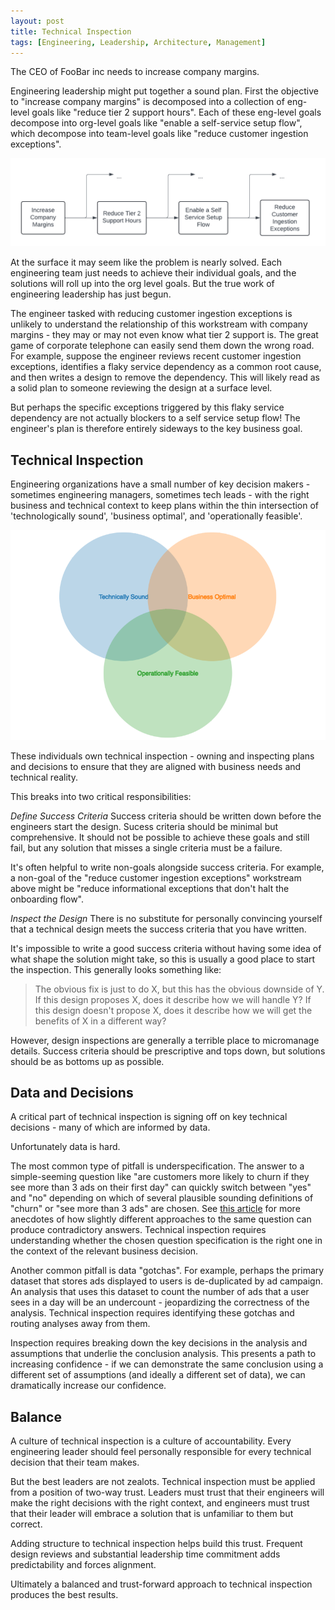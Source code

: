 ```yaml
---
layout: post
title: Technical Inspection
tags: [Engineering, Leadership, Architecture, Management]
---
```

<script> 
  (function(i,s,o,g,r,a,m){i['GoogleAnalyticsObject']=r;i[r]=i[r]||function(){
  (i[r].q=i[r].q||[]).push(arguments)},i[r].l=1*new Date();a=s.createElement(o),
  m=s.getElementsByTagName(o)[0];a.async=1;a.src=g;m.parentNode.insertBefore(a,m)
  })(window,document,'script','https://www.google-analytics.com/analytics.js','ga');

  ga('create', 'UA-82391879-1', 'auto');
  ga('send', 'pageview');

</script>

The CEO of FooBar inc needs to increase company margins.

Engineering leadership might put together a sound plan. First the objective to "increase company margins" is decomposed into a collection of eng-level goals like "reduce tier 2 support hours". Each of these eng-level goals decompose into org-level goals like "enable a self-service setup flow", which decompose into team-level goals like "reduce customer ingestion exceptions".

![Company margins project breakdown](/img/company-margins-project-breakdown.png)

At the surface it may seem like the problem is nearly solved. Each engineering team just needs to achieve their individual goals, and the solutions will roll up into the org level goals. But the true work of engineering leadership has just begun.

The engineer tasked with reducing customer ingestion exceptions is unlikely to understand the relationship of this workstream with company margins - they may or may not even know what tier 2 support is. The great game of corporate telephone can easily send them down the wrong road. For example, suppose the engineer reviews recent customer ingestion exceptions, identifies a flaky service dependency as a common root cause, and then writes a design to remove the dependency. This will likely read as a solid plan to someone reviewing the design at a surface level.

But perhaps the specific exceptions triggered by this flaky service dependency are not actually blockers to a self service setup flow! The engineer's plan is therefore entirely sideways to the key business goal. 

## Technical Inspection

Engineering organizations have a small number of key decision makers - sometimes engineering managers, sometimes tech leads - with the right business and technical context to keep plans within the thin intersection of 'technologically sound', 'business optimal', and 'operationally feasible'.

![Venn Diagram](/img/venn-diagram.png)

These individuals own technical inspection - owning and inspecting plans and decisions to ensure that they are aligned with business needs and technical reality. 

This breaks into two critical responsibilities:

*Define Success Criteria*
Success criteria should be written down before the engineers start the design. Sucess criteria should be minimal but comprehensive. It should not be possible to achieve these goals and still fail, but any solution that misses a single criteria must be a failure. 

It's often helpful to write non-goals alongside success criteria. For example, a non-goal of the "reduce customer ingestion exceptions" workstream above might be "reduce informational exceptions that don't halt the onboarding flow".

*Inspect the Design*
There is no substitute for personally convincing yourself that a technical design meets the success criteria that you have written. 

It's impossible to write a good success criteria without having some idea of what shape the solution might take, so this is usually a good place to start the inspection. This generally looks something like:
> The obvious fix is just to do X, but this has the obvious downside of Y. If this design proposes X, does it describe how we will handle Y? If this design doesn't propose X, does it describe how we will get the benefits of X in a different way? 

However, design inspections are generally a terrible place to micromanage details. Success criteria should be prescriptive and tops down, but solutions should be as bottoms up as possible. 

## Data and Decisions

A critical part of technical inspection is signing off on key technical decisions - many of which are informed by data.
<!-- Business leaders generally treat data that confirms their hypotheses as gospel. Ownership of analytical correctness generally lies with the engineers and data scientists running the analyses. -->

Unfortunately data is hard. 

The most common type of pitfall is underspecification. The answer to a simple-seeming question like "are customers more likely to churn if they see more than 3 ads on their first day" can quickly switch between "yes" and "no" depending on which of several plausible sounding definitions of "churn" or "see more than 3 ads" are chosen. See [this article](https://danshiebler.com/2017-10-29-lying-with-data/) for more anecdotes of how slightly different approaches to the same question can produce contradictory answers. Technical inspection requires understanding whether the chosen question specification is the right one in the context of the relevant business decision. 

Another common pitfall is data "gotchas". For example, perhaps the primary dataset that stores ads displayed to users is de-duplicated by ad campaign. An analysis that uses this dataset to count the number of ads that a user sees in a day will be an undercount - jeopardizing the correctness of the analysis. Technical inspection requires identifying these gotchas and routing analyses away from them.

Inspection requires breaking down the key decisions in the analysis and assumptions that underlie the conclusion analysis. This presents a path to increasing confidence - if we can demonstrate the same conclusion using a different set of assumptions (and ideally a different set of data), we can dramatically increase our confidence.

## Balance

A culture of technical inspection is a culture of accountability. Every engineering leader should feel personally responsible for every technical decision that their team makes.

But the best leaders are not zealots. Technical inspection must be applied from a position of two-way trust. Leaders must trust that their engineers will make the right decisions with the right context, and engineers must trust that their leader will embrace a solution that is unfamiliar to them but correct. 

Adding structure to technical inspection helps build this trust. Frequent design reviews and substantial leadership time commitment adds predictability and forces alignment.

Ultimately a balanced and trust-forward approach to technical inspection produces the best results. 





<!-- 
Engineering leaders have a tough job.

In tech companies, strategic execution on product direction is bottlenecked by engineering. Shifting business and product strategies require engineering organizations to constantly evolve their roadmaps and execution plans - while staying within the thin intersection of 'technologically sound', 'business optimal', and 'operationally feasible'.

![Venn Diagram](/img/venn-diagram.png)

<!-- Engineering leaders are responsible for charting a course towards this optimal point. This is quite difficult - large (>30 people) engineering organizations devolve into games of telephone quickly.  -->
<!-- 
Large organizations can develop games of telephone that effectively freeze these decisions for months or years. Only systems of high bandwidth communication break these barriers and enable nimble decision making.
 -->






<!-- Technical inspection that morphs into micromanagement leads to disempowered and ineffective teams. -->

<!-- There is no substitute for detailed technical inspection of roadmaps, designs, and plans. It is the engineering leader's most powerful tool to cut through corporate telephone and create a resilient plan.  -->





<!-- Engineering leaders who hire leaders under them should expect to continue to involve themselves in technical inspection for longer than  -->



<!-- Technical inspection becomes increasingly difficult as an organization scales. Leaders higher up the chain will need to carefully balance empowerment+delegation and inspection+accountability. Growing organizations are particularly vulnerable. New hires, even experienced and capable engineering leaders, struggle to perform effective inspection. Many of the most pernicious gotchas - both at the level of technical deliverables and business context - can take many months for a new employee to understand and internalize.  -->

<!-- Technical inspection is the only way to really determine whether things are moving in the direction you need and the most effective way to redirect it


We've only scratched the surface of technical inspection in this post. In the next post we'll talk about some tactics that are useful when performing technical inspection



 Organizations needs to draw a 

It's crucial for each layer of leadership to communicate the key areas on which they depend on 



can't delegate to new hires as easiler



Communicating success criteria is key

- 

- enablement and delegation are important
- this is extra hard if you are new in an organization
- trust is key, you need to understand who is the expert

## Looking Forward -->






<!-- 


 of chasing irrelevant exceptions or even shifting support hours from Tier 2 support to engineering. 

Unfortunately, it is rarely obvious to business



push things forward confidently. These individuals own technical inspection - owning and inspecting plans and decisions to ensure that they are aligned with business needs and technical reality. 



Every engineering leader is responsible for making sure this does not happen on their team.
 -->




<!-- TODO: The clear point here is not that decisions in businesses are complex - it is that even if we write a good plan on paper, actually bringing it forward, propagating changes up and down as reality shows its ugly face etc - requires the right processes and people  -->









<!-- The CTO might decompose this objective into an collection of eng-level goals like "reduce tier 2 support hours", and the engineering leadership team might further decomposedecompose eng-level goals might decompose into org-level goals like "enable a self-service setup flow", which might decompose into team-level goals like "reduce customer ingestion exceptions". -->





<!-- 
This requires a small number of key decision makers - sometimes engineering managers, sometimes architects, sometimes technical leads -  with the right business and technical context to push things forward confidently. These individuals own technical inspection - owning and inspecting plans and decisions to ensure that they are aligned with business needs and technical reality. 

## Technical Inspection


The CTO is personally responsible for the soundness of every technical decision in their organization. In a large organization this requires delegation to trusted leaders.


Delegation 


Engineering leaders hold the ultimate responsibility for 

Every technical initiative 


## Interfaces

Most engineering workstreams trickle down, directly or indirectly, from high level business goals. 



 -->


















<!-- 




 a design means signing off on its soundness, but 



* Inspect the technical design for each workstream to verify that it meets this success criteria






In a healthy organization any team-level goal like "reduce customer ingestion exceptions" 

must pass through technical inspection by a 




- very high leverage to inspect how an engineering plan does or does not yield this success

- what are possible success criteria?
  - absolute minimum goals
    - are there ways we could achieve these goals and still fail?
  - clear non-goals
  - what is the correct point in the middle zone?
- sanity checks
  - how could these goals be achieved in a degenerate way?



. This definition can then serve as a tool for the leader to match whether technical deliverables meet that success criteria.


 quality of their solution will be bottlenecked by how well they understand the problem at hand. 




 unlikely to have sat in the meeting with finance where tier 2 support hours were identified as critical to reduce. 





 goal a design for a new customer onboarding service is probably not thinking about tier 2 support hours.





 working on the ground on a particular workstrem may not fully understand the goals for how their workstream supports them.



* Reduce support costs through a new self-service setup flow
* Reduce the number of SREs required to prevent system outages in the future

Which might decompose into

Goals lie

* Increase average revenue per user by launching a new product line to upsell existing customers
* Enable sales in regions outside of the US 





As a result, there are usually two sets of "success criteria" that 


- unclear exactly how that criteria will alig



- very high leverage to inspect how an engineering plan does or does not yield this success

- what are possible success criteria?
  - absolute minimum goals
    - are there ways we could achieve these goals and still fail?
  - clear non-goals
  - what is the correct point in the middle zone?
- sanity checks
  - how could these goals be achieved in a degenerate way?


## Solution Criteria

- what is the shape of the solution space?
  - high level objective
    - how does this solution meet that objective?
  - main tradeoffs
    - which tradeoffs are being taken?
  - key unknowns or decision points -->




<!-- 

## Scope



- understand and enforce the correct scope
  - decision
    - what are the range of results that make sense based on what has been done in the past?
    - do numbers match up
  - tech designs
  - sanity checks
    - 

 -->





<!-- 

### strategy

- if we are making a claim, show the result with multiple sources of data that have uncorrelated errors



Technical inspection generally breaks down into one of two subcategories. -->
<!-- 
T

This generally requires understanding the exact question what 

The first is 
  - build confidence in a system or experiment design
    - could be more experiment-like (ML, UX) or more system-like (refactor a service)
    - often informed by data
  - build confidence in analyses 
 -->




<!-- 

- execution checks -->

<!-- Business priority shifts, product evolutions, and customer feature requests all need to pass through 

As the execution arm of most companies, the engineering organization needs to implement business priorities or product direction shifts, 


Shifting business realities and product requirements force engineering organizations to constantly evolve their roadmaps and execution plans. Each evolution must occupy a  -->
<!-- need to be able to incorporate product requirements, business requirements, and technical/operational reality into their decisions.


Only a small number of individuals have both the



for technical inspection - the process of ensuring that technical decisions 

Since these engineering leaders are rarely positioned to drive implementations directly, they need to inspect and lead other engineers.  -->



<!-- Effective engineering execution depends on technical inspection. Decisions 

- technical inspection is a critical part of engineering leadership
  - engineering organizations need to make technical decisions
  - these decisions needs to be appropriately informed by product requirements, business requirements, and technical/operational reality
  - only a small number of individuals have both the right context on busness needs and the right understanding of technical systems to make these decisions
    - sometimes these are engineering managers, sometimes they are technical leads, sometimes architects
  - as organizations grow these individuals are rarely driving the implementation directly, they usually need to work through inspecting and leading other engineers -->


<!-- 
Every engineering organization needs a core group of people who deeply understand both business context and technical reality.



todo - game of telephone


different in each large organization but what they have in common is their ownership of technical inspection. 




Technical inspection




This exists at many levels. Anybody

what people think the data says and what it actually says, what the code is supposed to do and what it actually does, what the 


Software development can look very different to a business leader and an engineer. Bridging 

An objective like "increase company margins" might decompose into a goal like
* Reduce support costs through a new self-service setup flow
* Reduce the number of SREs required to prevent system outages in the future

Which might decompose into

The ultimate success of an engineering workstream is defined by high level business goals. -->
